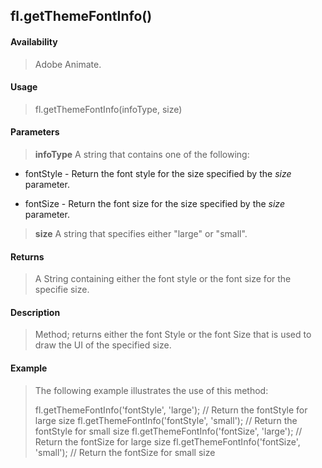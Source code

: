 ## fl.getThemeFontInfo()

#### Availability

> Adobe Animate.

#### Usage

> fl.getThemeFontInfo(infoType, size)

#### Parameters

> **infoType** A string that contains one of the following:

-   fontStyle - Return the font style for the size specified by the *size* parameter.

-   fontSize - Return the font size for the size specified by the *size* parameter.

> **size** A string that specifies either "large" or "small".

#### Returns

> A String containing either the font style or the font size for the specifie size.

#### Description

> Method; returns either the font Style or the font Size that is used to draw the UI of the specified size.

#### Example

> The following example illustrates the use of this method:
>
> fl.getThemeFontInfo('fontStyle', 'large'); // Return the fontStyle for large size fl.getThemeFontInfo('fontStyle', 'small'); // Return the fontStyle for small size fl.getThemeFontInfo('fontSize', 'large'); // Return the fontSize for large size fl.getThemeFontInfo('fontSize', 'small'); // Return the fontSize for small size
